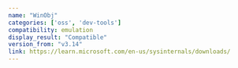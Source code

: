 ```yaml
---
name: "WinObj"
categories: ['oss', 'dev-tools']
compatibility: emulation
display_result: "Compatible"
version_from: "v3.14"
link: https://learn.microsoft.com/en-us/sysinternals/downloads/
---
```

